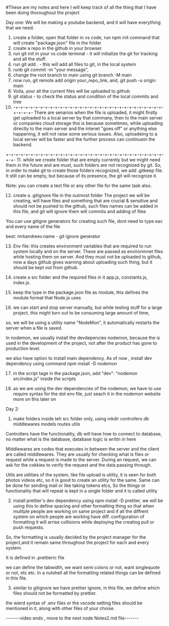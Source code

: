 #These are my notes and here I will keep track of all the thing that I have been doing thoroughout the project

Day one:
We will be making a youtube backend, and it will have everything that we need.

1. create a folder, open that folder in vs code, run npm init command that will create "package.json" file in the folder
2. create a repo in the github in your browser.
3. run git init in your vs code terminal - it will initialize the git for tracking and all the stuff.
4. run git add . - this will add all files to git, in the local system
5. runb git commit -m "your message",
6. change the root branch to main using git branch -M main
7. now run, git remote add origin your_repo_link, and, git push -u origin main
8. Voila, your all the current files will be uploaded to github
9. git status - to check the status and condition of the local commits and tree
10. -+-+-+-+-+-+-+-+-+-+-+-+-+-+-+-+-+-+-+-+-+-+-+-+-+-+-+-+-+-+-+-+-+-+-
    There are senarios when the file is uploaded, it might firstly get uploaded to a local server by that commany, then to the main server or companies cloud storage
    this is because sometimes, while uploading directly to the main server and the intenet "goes off" or anything else happening, it will not raise some serious issues.
    Also, uploadeing to a local server will be faster and the further process can continuein the backend.

+-+-+-+-+-+-+-+-+-+-+-+-+-+-+-+-+-+-+-+-+-+-+-+-+-+-+-+-+-+-+-+-+-+- 11. while we create folder that are empty currently but we might need them in the future and are must, such folders are not recognized by git.
So, in order to make git to create those folders recognized, we add .gitkeep file. It still can be empty, but because of its presence, the git will recognize it.

Note: you can create a text file or any other file for the same task also.

12. create a .gitignore file in the outmost folder
    The project we will be creating, will have files and something that are crucial & sensitive and should not be pushed to the github, such files names can be added in this file, and git will ignore them will commits and adding of files

You can use gitigne generators for creating such file, dont need to type eac and every name of the file

best: mrkandreev.name - git ignore generator

13. Env file:
    this creates environment variables that are required to run system locally and on the server.
    These are passed as environmnet files while hosting them on server.
    And they must not be uploaded to github, now a days github gives warning about uploading such thing, but it should be kept out from github.

14. create a src folder and the required files in it app.js, constants.js, index.js.

15. keep the type in the package.json file as module, this defines the module format that Node.js uses

16. we can start and stop server manually, but while testing stuff for a large project, this might turn out to be consuming large amount of time,

so, we will be using a utility name "NodeMon", it automatically restarts the server when a file is saved.

In nodemon, we usually install the devdepencies nodemon, because the is used in the development of the project, not after the product has gone to production level.

we also have option to install main dependency.
As of now , install dev dependency using command npm install -D nodemon

17. in the script tage in the package.json, add "dev": "nodemon src/index.js" inside the scripts

18. as we are using the dev dependencies of the nodemon, we have to use require syntax for the dot env file,
    just seach it in the nodemon website
    more on this later on

Day 2:

1. make folders inside teh src folder only, using mkdir controllers db middlewares models routes utils

Controllers have the functionality, db will have how to connect to database, no matter what is the database, database logic is writtn in here

Middlewares are codes that executes in between the server and the client are called middlewares. They are usually for checking what is files or request while a request is made to the server.
During an request, we can ask for the cokkies to verify the request and the data passing through.

Utils are utilities of the system, like file upload is utility, it is seen for both photos videos etc, so it is good to create an utility for the same.
Same can be done for sending mail or like taking tokens etcs,
So the things or functionality that will repeat is kept in a single folder and it is called utility

2. install prettier's dev dependency using npm install -D prettier,
   we will be using this to define spacing and other formatting thing so that when mulitple people are working on same project and if all the diffrent system on which people are working have diff. configuration of formatting it will arrise collisions while deploying the creating pull or push requests.

So, the formatting is usually decided by the project manager for the project,and it remain same throughout the project for each and every system.

It is defined in .prettierrc file

we can define the tabwidth, we want semi colons or not, want singlequote or not, etc etc.
In a nutshell all the formatting related things can be defined in this file.

3. similar to gitignore we have prettier ignore,
   in this file, we define which files should not be formatted by prettier.

the wierd syntax of .env files or the vscode setting files should be mentioned in it, along with other files of your choise.

-------video ends , move to the next node Notes2.md file-------
